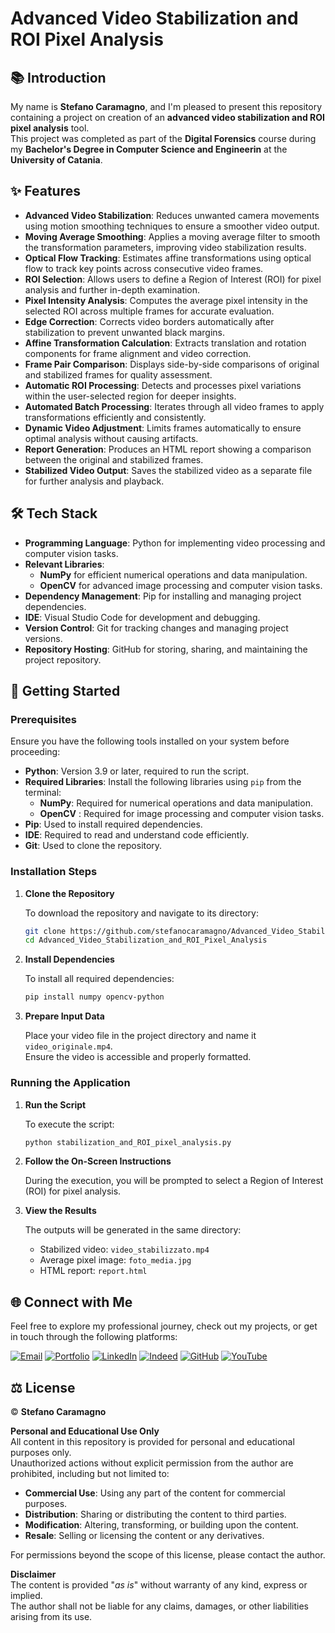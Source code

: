 # Advanced Video Stabilization and ROI Pixel Analysis

## 📚 Introduction

My name is **Stefano Caramagno**, and I'm pleased to present this repository containing a project on creation of an **advanced video stabilization and ROI pixel analysis** tool. <br>
This project was completed as part of the **Digital Forensics** course during my **Bachelor's Degree in Computer Science and Engineerin** at the **University of Catania**.

## ✨ Features

- **Advanced Video Stabilization**: Reduces unwanted camera movements using motion smoothing techniques to ensure a smoother video output.  
- **Moving Average Smoothing**: Applies a moving average filter to smooth the transformation parameters, improving video stabilization results.  
- **Optical Flow Tracking**: Estimates affine transformations using optical flow to track key points across consecutive video frames.  
- **ROI Selection**: Allows users to define a Region of Interest (ROI) for pixel analysis and further in-depth examination.  
- **Pixel Intensity Analysis**: Computes the average pixel intensity in the selected ROI across multiple frames for accurate evaluation.  
- **Edge Correction**: Corrects video borders automatically after stabilization to prevent unwanted black margins.  
- **Affine Transformation Calculation**: Extracts translation and rotation components for frame alignment and video correction.  
- **Frame Pair Comparison**: Displays side-by-side comparisons of original and stabilized frames for quality assessment.  
- **Automatic ROI Processing**: Detects and processes pixel variations within the user-selected region for deeper insights.  
- **Automated Batch Processing**: Iterates through all video frames to apply transformations efficiently and consistently.  
- **Dynamic Video Adjustment**: Limits frames automatically to ensure optimal analysis without causing artifacts. 
- **Report Generation**: Produces an HTML report showing a comparison between the original and stabilized frames.  
- **Stabilized Video Output**: Saves the stabilized video as a separate file for further analysis and playback.  

## 🛠️ Tech Stack

- **Programming Language**: Python for implementing video processing and computer vision tasks.
- **Relevant Libraries**: 
  - **NumPy** for efficient numerical operations and data manipulation.    
  - **OpenCV** for advanced image processing and computer vision tasks.  
- **Dependency Management**: Pip for installing and managing project dependencies.  
- **IDE**: Visual Studio Code for development and debugging.  
- **Version Control**: Git for tracking changes and managing project versions.  
- **Repository Hosting**: GitHub for storing, sharing, and maintaining the project repository.  

## 🚀 Getting Started

### Prerequisites

Ensure you have the following tools installed on your system before proceeding:

- **Python**: Version 3.9 or later, required to run the script.  
- **Required Libraries**: Install the following libraries using `pip` from the terminal:
  - **NumPy**: Required for numerical operations and data manipulation.
  - **OpenCV** : Required for image processing and computer vision tasks.
- **Pip**: Used to install required dependencies. 
- **IDE**: Required to read and understand code efficiently.  
- **Git**: Used to clone the repository. 

### Installation Steps

1. **Clone the Repository**

   To download the repository and navigate to its directory:

   ```sh
   git clone https://github.com/stefanocaramagno/Advanced_Video_Stabilization_and_ROI_Pixel_Analysis.git
   cd Advanced_Video_Stabilization_and_ROI_Pixel_Analysis
   ```

2. **Install Dependencies**

   To install all required dependencies:

   ```sh
   pip install numpy opencv-python
   ```

3. **Prepare Input Data**

   Place your video file in the project directory and name it `video_originale.mp4`. <br>
   Ensure the video is accessible and properly formatted.

### Running the Application

1. **Run the Script**

   To execute the script:

   ```sh
   python stabilization_and_ROI_pixel_analysis.py
   ```

2. **Follow the On-Screen Instructions**

   During the execution, you will be prompted to select a Region of Interest (ROI) for pixel analysis.

3. **View the Results**

   The outputs will be generated in the same directory:
   - Stabilized video: `video_stabilizzato.mp4`
   - Average pixel image: `foto_media.jpg`
   - HTML report: `report.html`

##  🌐 Connect with Me

Feel free to explore my professional journey, check out my projects, or get in touch through the following platforms:

[![Email](https://img.shields.io/badge/Gmail-D14836?style=for-the-badge&logo=gmail&logoColor=white)](mailto:stefano.caramagno@gmail.com)
[![Portfolio](https://img.shields.io/badge/Portfolio-%2300A36C?style=for-the-badge&logo=buffer&logoColor=white)](https://stefanocaramagno.vercel.app)
[![LinkedIn](https://img.shields.io/badge/linkedin-%230077B5.svg?style=for-the-badge&logo=linkedin&logoColor=white)](https://www.linkedin.com/in/stefanocaramagno)
[![Indeed](https://img.shields.io/badge/Indeed-%2300A4CC?style=for-the-badge&logo=indeed&logoColor=white)](https://profile.indeed.com/p/stefanoc-4cl1mmq)
[![GitHub](https://img.shields.io/badge/GitHub-%232F2F2F?style=for-the-badge&logo=github&logoColor=white)](https://github.com/stefanocaramagno)
[![YouTube](https://img.shields.io/badge/YouTube-D14836?style=for-the-badge&logo=youtube&logoColor=white)](https://www.youtube.com/@stefanocaramagno)

## ⚖️ License

© **Stefano Caramagno**

**Personal and Educational Use Only**  
All content in this repository is provided for personal and educational purposes only. <br>
Unauthorized actions without explicit permission from the author are prohibited, including but not limited to:

- **Commercial Use**: Using any part of the content for commercial purposes.
- **Distribution**: Sharing or distributing the content to third parties.
- **Modification**: Altering, transforming, or building upon the content.
- **Resale**: Selling or licensing the content or any derivatives.

For permissions beyond the scope of this license, please contact the author.

**Disclaimer**  
The content is provided "*as is*" without warranty of any kind, express or implied. <br>
The author shall not be liable for any claims, damages, or other liabilities arising from its use.